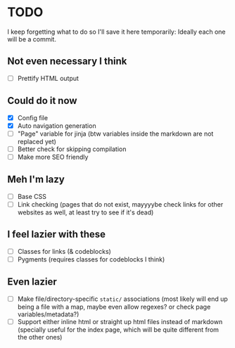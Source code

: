 # TODO

I keep forgetting what to do so I'll save it here temporarily:
Ideally each one will be a commit.

## Not even necessary I think
- [ ] Prettify HTML output

## Could do it now
- [x] Config file
- [x] Auto navigation generation
- [ ] "Page" variable for jinja (btw variables inside the markdown are not replaced yet)
- [ ] Better check for skipping compilation
- [ ] Make <head> more SEO friendly

## Meh I'm lazy
- [ ] Base CSS
- [ ] Link checking (pages that do not exist, mayyyybe check links for other websites as well, at least try to see if it's dead)

## I feel lazier with these
- [ ] Classes for links (& codeblocks)
- [ ] Pygments (requires classes for codeblocks I think)

## Even lazier
- [ ] Make file/directory-specific `static/` associations (most likely will end up being a file with a map, maybe even allow regexes? or check page variables/metadata?)
- [ ] Support either inline html or straight up html files instead of markdown (specially useful for the index page, which will be quite different from the other ones)
